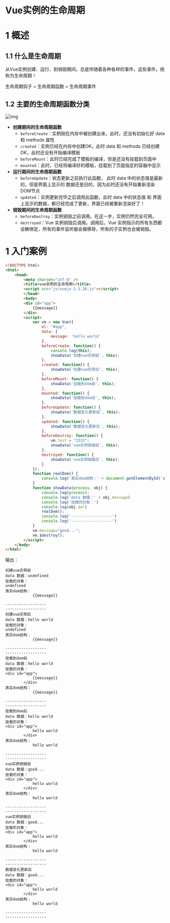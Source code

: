 # Vue实例的生命周期

# 1 概述

## 1.1 什么是生命周期

从Vue实例创建、运行、到销毁期间，总是伴随着各种各样的事件，这些事件，统称为生命周期！

生命周期钩子 = 生命周期函数 = 生命周期事件

## 1.2 主要的生命周期函数分类

![img](./media/vuejs-15343009153430015.png)

- **创建期间的生命周期函数**
  - `beforeCreate`：实例刚在内存中被创建出来，此时，还没有初始化好 data 和 methods 属性
  - `created`：实例已经在内存中创建OK，此时 data 和 methods 已经创建OK，此时还没有开始编译模板
  - `beforeMount`：此时已经完成了模板的编译，但是还没有挂载到页面中
  - `mounted`：此时，已经将编译好的模板，挂载到了页面指定的容器中显示
- **运行期间的生命周期函数**
  - `beforeUpdate`：状态更新之前执行此函数， 此时 data 中的状态值是最新的，但是界面上显示的 数据还是旧的，因为此时还没有开始重新渲染DOM节点
  - `updated`：实例更新完毕之后调用此函数，此时 data 中的状态值 和 界面上显示的数据，都已经完成了更新，界面已经被重新渲染好了！
- **销毁期间的生命周期函数**
  - `beforeDestroy`：实例销毁之前调用。在这一步，实例仍然完全可用。
  - `destroyed`：Vue 实例销毁后调用。调用后，Vue 实例指示的所有东西都会解绑定，所有的事件监听器会被移除，所有的子实例也会被销毁。

# 1 入门案例

```html
<!DOCTYPE html>
<html>
    <head>
        <meta charset="utf-8" />
        <title>vue实例的生命周期</title>
        <script src="js/vuejs-2.5.16.js"></script>
        </head>
        <body>
        <div id="app">
            {{message}}
        </div>
        <script>
            var vm = new Vue({
                el: "#app",
                data: {
                    message: 'hello world'
                },
                beforeCreate: function() {
                    console.log(this);
                    showData('创建vue实例前', this);
                },
                created: function() {
                    showData('创建vue实例后', this);
                },
                beforeMount: function() {
                    showData('挂载到dom前', this);
                },
                mounted: function() {
                    showData('挂载到dom后', this);
                },
                beforeUpdate: function() {
                    showData('数据变化更新前', this);
                },
                updated: function() {
                    showData('数据变化更新后', this);
                },
                beforeDestroy: function() {
                    vm.test = "3333";
                    showData('vue实例销毁前', this);
                },
                destroyed: function() {
                    showData('vue实例销毁后', this);
                }
            });
            function realDom() {
                console.log('真实dom结构：' + document.getElementById('app').innerHTML);
            } 
            function showData(process, obj) {
                console.log(process);
                console.log('data 数据：' + obj.message)
                console.log('挂载的对象：')
                console.log(obj.$el)
                realDom();
                console.log('------------------')
                console.log('------------------')
            }
            vm.message="good...";
            vm.$destroy();
        </script>
    </body>
</html>    
```

输出：

```
创建vue实例前
data 数据：undefined
挂载的对象：
undefined
真实dom结构：
            {{message}}
        
------------------
------------------
创建vue实例后
data 数据：hello world
挂载的对象：
undefined
真实dom结构：
            {{message}}
        
------------------
------------------
挂载到dom前
data 数据：hello world
挂载的对象：
<div id=​"app">​
            {{message}}
        ​</div>​
真实dom结构：
            {{message}}
        
------------------
------------------
挂载到dom后
data 数据：hello world
挂载的对象：
<div id=​"app">​
            hello world
        ​</div>​
真实dom结构：
            hello world
        
------------------
------------------
vue实例销毁前
data 数据：good...
挂载的对象：
<div id=​"app">​
            hello world
        ​</div>​
真实dom结构：
            hello world
        
------------------
------------------
vue实例销毁后
data 数据：good...
挂载的对象：
<div id=​"app">​
            hello world
        ​</div>​
真实dom结构：
            hello world
        
------------------
------------------
数据变化更新后
data 数据：good...
挂载的对象：
<div id=​"app">​
            hello world
        ​</div>​
真实dom结构：
            hello world
        
------------------
------------------
```

